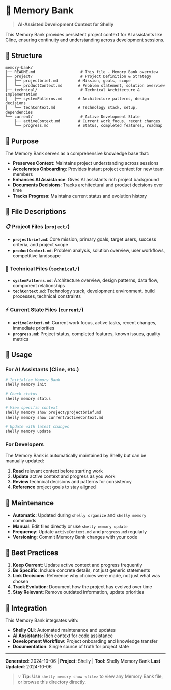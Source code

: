# 🧠 Memory Bank

> **AI-Assisted Development Context for Shelly**

This Memory Bank provides persistent project context for AI assistants like Cline, ensuring continuity and understanding across development sessions.

## 📁 Structure

```
memory-bank/
├── README.md                    # This file - Memory Bank overview
├── project/                     # Project Definition & Strategy
│   ├── projectbrief.md         # Mission, goals, scope
│   └── productContext.md       # Problem statement, solution overview
├── technical/                   # Technical Architecture & Implementation
│   ├── systemPatterns.md       # Architecture patterns, design decisions
│   └── techContext.md          # Technology stack, setup, dependencies
└── current/                     # Active Development State
    ├── activeContext.md        # Current work focus, recent changes
    └── progress.md             # Status, completed features, roadmap
```

## 🎯 Purpose

The Memory Bank serves as a comprehensive knowledge base that:

- **Preserves Context**: Maintains project understanding across sessions
- **Accelerates Onboarding**: Provides instant project context for new team members
- **Enhances AI Assistance**: Gives AI assistants rich project background
- **Documents Decisions**: Tracks architectural and product decisions over time
- **Tracks Progress**: Maintains current status and evolution history

## 📖 File Descriptions

### 📋 Project Files (`project/`)

- **`projectbrief.md`**: Core mission, primary goals, target users, success criteria, and project scope
- **`productContext.md`**: Problem analysis, solution overview, user workflows, competitive landscape

### 🔧 Technical Files (`technical/`)

- **`systemPatterns.md`**: Architecture overview, design patterns, data flow, component relationships
- **`techContext.md`**: Technology stack, development environment, build processes, technical constraints

### ⚡ Current State Files (`current/`)

- **`activeContext.md`**: Current work focus, active tasks, recent changes, immediate priorities
- **`progress.md`**: Project status, completed features, known issues, quality metrics

## 🚀 Usage

### For AI Assistants (Cline, etc.)
```bash
# Initialize Memory Bank
shelly memory init

# Check status
shelly memory status

# View specific context
shelly memory show project/projectbrief.md
shelly memory show current/activeContext.md

# Update with latest changes
shelly memory update
```

### For Developers
The Memory Bank is automatically maintained by Shelly but can be manually updated:

1. **Read** relevant context before starting work
2. **Update** active context and progress as you work  
3. **Review** technical decisions and patterns for consistency
4. **Reference** project goals to stay aligned

## 🔄 Maintenance

- **Automatic**: Updated during `shelly organize` and `shelly memory` commands
- **Manual**: Edit files directly or use `shelly memory update`
- **Frequency**: Update `activeContext.md` and `progress.md` regularly
- **Versioning**: Commit Memory Bank changes with your code

## 🎯 Best Practices

1. **Keep Current**: Update active context and progress frequently
2. **Be Specific**: Include concrete details, not just generic statements
3. **Link Decisions**: Reference why choices were made, not just what was chosen
4. **Track Evolution**: Document how the project has evolved over time
5. **Stay Relevant**: Remove outdated information, update priorities

## 🔗 Integration

This Memory Bank integrates with:
- **Shelly CLI**: Automated maintenance and updates
- **AI Assistants**: Rich context for code assistance
- **Development Workflow**: Project onboarding and knowledge transfer
- **Documentation**: Single source of truth for project state

---

**Generated**: 2024-10-06 | **Project**: Shelly | **Tool**: Shelly Memory Bank
**Last Updated**: 2024-10-06

> 💡 **Tip**: Use `shelly memory show <file>` to view any Memory Bank file, or browse this directory directly.
